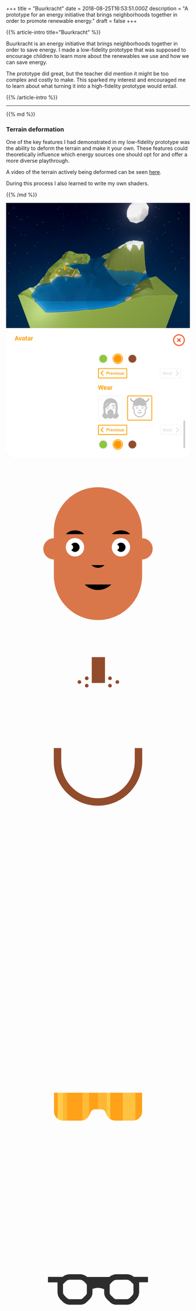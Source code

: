 +++
title = "Buurkracht"
date = 2018-08-25T16:53:51.000Z
description = "A prototype for an energy initiative that brings neighborhoods together in order to promote renewable energy."
draft = false
+++

{{% article-intro title="Buurkracht" %}}

Buurkracht is an energy initiative that brings neighborhoods together in order to save energy. I made a low-fidelity prototype that was supposed to encourage children to learn more about the renewables we use and how we can save energy.

The prototype did great, but the teacher did mention it might be too complex and costly to make. This sparked my interest and encouraged me to learn about what turning it into a high-fidelity prototype would entail.

{{% /article-intro %}}

---

<div class="deform">
  <div class="deform__text">
{{% md %}}

### Terrain deformation

One of the key features I had demonstrated in my low-fidelity prototype was the ability to deform the terrain and make it your own. These features could theoretically influence which energy sources one should opt for and offer a more diverse playthrough.

A video of the terrain actively being deformed can be seen <a href="https://vimeo.com/260314795" target="_blank">here</a>.

During this process I also learned to write my own shaders.

{{% /md %}}

  </div>
  <div class="deform__image">
    <img src="img/terrain-deform.jpg">
  </div>
</div>

<div class="ava-edit">
  <div class="ava-edit__wrap">
    <div class="ava-edit__background">
      <img class="ava-edit__image" src="img/ava-edit.png">
      <div class="ava-edit__anim">
        <svg class="ava-edit__face" viewBox="0 0 500 500">
          <path d="M370,215.6v-18.1c0-66.3-53.7-120-120-120s-120,53.7-120,120v18.1c-15.9,0-28.8,12.9-28.8,28.8 c0,15.9,12.9,28.8,28.8,28.8v44.3c0,66.3,53.7,120,120,120s120-53.7,120-120v-44.3c15.9,0,28.8-12.9,28.8-28.8 C398.8,228.5,385.9,215.6,370,215.6z" fill="#DA774A"></path>
          <circle fill="#fff" cx="187.4" cy="240.2" r="25"></circle>
          <circle cx="187.4" cy="240.2" r="12.5"></circle>
          <circle fill="#fff" cx="174.9" cy="240.2" r="7.5"></circle>
          <path class="ava-edit__color" d="M212.400,204.500c-13.800,-13.800,-36.100,-13.800,-49.900,0.000"></path>
          <circle fill="#fff" cx="312.4" cy="240.2" r="25"></circle>
          <circle cx="312.4" cy="240.2" r="12.5"></circle>
          <circle fill="#fff" cx="299.9" cy="240.2" r="7.5"></circle>
          <path class="ava-edit__color" d="M287.600,204.500c13.800,-13.800,36.100,-13.800,49.900,0.000"></path>
          <path class="ava-edit__color" d="M232,288.5c10,9.9,26,9.9,36-0.1"></path>
          <path class="ava-edit__color" d="M213.800,341.000L213.800,341.000c20.000,20.000,52.400,20.000,72.400,0.000"></path>
        </svg>
        <svg class="ava-edit__hair" viewBox="0 0 500 500">
          <path fill="#924C2C" d="M370,281.5L370,281.5l-20,0v36c0,55.1-44.9,100-100,100c-55.1,0-100-44.9-100-100v-36h-20v0h-0.3v36c0,66.3,53.9,120.3,120.3,120.3c66.3,0,120.3-53.9,120.3-120.3v-36H370z"></path>
          <rect fill="#924C2C" x="233" y="35" width="36" height="70"></rect>
          <circle fill="#924C2C" cx="219.4" cy="112.4" r="5"></circle>
          <circle fill="#924C2C" cx="199.4" cy="102.4" r="5"></circle>
          <circle fill="#924C2C" cx="219.4" cy="92.4" r="5"></circle>
          <circle fill="#924C2C" cx="282.6" cy="112.4" r="5"></circle>
          <circle fill="#924C2C" cx="302.6" cy="102.4" r="5"></circle>
          <circle fill="#924C2C" cx="282.6" cy="92.4" r="5"></circle>
        </svg>
        <div class="ava-edit__item">
          <svg class="ava-edit__item--0" viewBox="0 0 500 500"></svg>
          <svg class="ava-edit__item--1" viewBox="0 0 500 500">
            <path fill="#FF9700" d="M130.3,209.8v50.7c0,13.8,11.1,25,24.7,25h48.6c9.4,0,18-5.4,22.2-14l4.3-9c2.3-4.7,7-7.7,12.1-7.7h15.9c5.2,0,9.9,3,12.1,7.7l4.3,9c4.1,8.6,12.7,14,22.2,14h48.6c13.6,0,24.7-11.2,24.7-25v-50.7H130.3z" style="opacity: 0.9;"></path>
            <path d="M283.3,209.8h-9.4v60.3l0.7,1.4c2,4.2,5.1,7.6,8.8,10V209.8z" style="fill: rgb(255, 255, 255); mix-blend-mode: soft-light;"></path>
            <path d="M273.9,209.8h-24v45h8.2c5.2,0,9.9,3,12.1,7.7l3.7,7.6V209.8z" style="fill: rgb(255, 255, 255); opacity: 0.5; mix-blend-mode: soft-light;"></path>
            <path d="M154.9,285.6C154.9,285.6,155,285.6,154.9,285.6l11.1,0v-75.7h-11.1V285.6z" style="fill: rgb(255, 255, 255); opacity: 0.5; mix-blend-mode: soft-light;"></path>
            <path d="M140.2,280.6c4.1,3.1,9.2,5,14.7,5v-75.7h-14.7V280.6z" style="fill: rgb(255, 255, 255); mix-blend-mode: soft-light;"></path>
            <path d="M225.7,209.8h-18.2v75.4c7.8-1.3,14.6-6.3,18.2-13.7l0,0V209.8z" style="fill: rgb(255, 255, 255); opacity: 0.6; mix-blend-mode: soft-light;"></path>
            <path d="M317.3,285.6h27.4c2.4,0,4.4-0.2,7-0.8v-74.9h-34.4V285.6z" style="fill: rgb(255, 255, 255); opacity: 0.8; mix-blend-mode: soft-light;"></path>
          </svg>
          <svg class="ava-edit__item--2" viewBox="0 0 500 500">
            <path fill="#2D2D2D" d="M385.8 206h-38.3c-5.7-4.6-12.8-7-20-7h-26c-7.6 0-14.8 2.6-20.6 7.4h-60.4c-5.8-4.8-13-7.4-20.6-7.4h-25.8c-7.4 0-14.5 2.4-20.2 7h-40v15h26v26c0 8 3 15.3 8.7 21l5.7 5.6c5.2 5.2 12 8 19.3 8h28.8c6.3 0 12.3-2.5 16.8-7l8.6-8.6c4.4-4.5 7-10.5 7-17v-10l5.5-1.8c6.3-2 13-2 19.3 0l7.3 2.4v9.4c0 6.4 2.6 12.4 7 17l8.7 8.5c4.5 4.5 10.5 7 16.8 7h28.8c7.3 0 14.2-2.8 19.3-8l5.7-5.7c5.6-5.6 8.7-13 8.7-21v-26h24v-15zm-166 43c0 2.5-1 4.7-2.6 6.4l-8.6 8.6c-1.7 1.7-4 2.6-6.2 2.6h-28.8c-3.3 0-6.4-1.3-8.7-3.6l-5.8-5.7c-2.8-2.8-4.3-6.4-4.3-10.3v-21l7-7c3.2-3.3 7.7-5.2 12.2-5.2H200c4.6 0 9 2 12.3 5.2l5.4 5.4c1.3 1.3 2 3 2 5V249zm127-2c0 4-1.6 7.6-4.4 10.3l-5.7 5.7c-2.3 2.3-5.4 3.6-8.7 3.6h-28.8c-2.3 0-4.5-1-6.2-2.6l-8.6-8.6c-1.7-1.7-2.6-4-2.6-6.3v-19.7c0-1.8.7-3.6 2-5l5.4-5.3c3.3-3.3 7.6-5 12.3-5l25.8-.2c4.5 0 9 1.8 12.2 5l7 7.2v21z"></path>
          </svg>
          <svg class="ava-edit__item--3" viewBox="0 0 500 500">
            <rect fill="#00AEEF" opacity="0.8" x="155" y="213.5" width="64.8" height="53.2"></rect>
            <rect fill="#ED1C24" opacity="0.8" x="280.2" y="213.5" width="64.8" height="53.2"></rect>
            <path fill="#F3F3F3" d="M385.6,198.5H114.4c-7.5,0-15.5,5.2-15.5,14.9c0,9.7,8,14.9,15.5,14.9v-14.8c0,0,0,0,0,0H140v68.2h94.8l6.3-25.1c0.6-2.2,2.6-3.8,4.9-3.8h4.1h3.2c2.2,0,4.2,1.5,4.8,3.6l7.2,25.2H360v-68.2h25.4c0,0,0.1,0.1,0.1,0.1v14.7c7.5,0,15.5-5.2,15.5-14.9C401.1,203.8,393.1,198.5,385.6,198.5z M219.8,266.7H155v-53.2h9.2h55.6V266.7z M345,266.7h-64.8v-53.2h55.6h9.2V266.7z"></path>
            <path d="M208.7,213.5l-53.2,53.2H155v-28.3l25-25H208.7z" style="fill: rgb(255, 255, 255); mix-blend-mode: soft-light;"></path>
            <path d="M155,219.6l6-6h11.3L155,230.9V219.6z" style="fill: rgb(255, 255, 255); mix-blend-mode: soft-light;"></path>
            <path d="M334.3,213.5l-53.2,53.2h-0.5v-28.3l25-25H334.3z" style="fill: rgb(255, 255, 255); mix-blend-mode: soft-light;"></path>
            <path d="M280.6,219.6l6-6h11.3l-17.3,17.3V219.6z" style="fill: rgb(255, 255, 255); mix-blend-mode: soft-light;"></path>
          </svg>
        </div>
        <div class="ava-edit__wear">
          <svg class="ava-edit__wear--0" viewBox="0 0 500 500"></svg>
          <svg class="ava-edit__wear--1" viewBox="0 0 500 500">
            <path fill="#3D88E8" d="M389.2,171.7c-139.2,0-139.2,0-278.3,0c0-76.9,62.3-139.2,139.2-139.2S389.2,94.8,389.2,171.7z"></path>
            <path d="M389.2,171.7c-139.2,0-139.2,0-278.3,0c0-76.9,62.3-139.2,139.2-139.2S389.2,94.8,389.2,171.7z" style="fill: rgb(0, 0, 0); mix-blend-mode: soft-light; opacity: 0.5;"></path>
            <path fill="#3D88E8" d="M396.3,161.7H264.7V25.4c0-1.4-1.1-2.5-2.5-2.5h-24.3c-1.4,0-2.5,1.1-2.5,2.5v136.3H103.8c-1.4,0-2.5,1.1-2.5,2.5v24.3c0,1.4,1.1,2.5,2.5,2.5h292.5c1.4,0,2.5-1.1,2.5-2.5v-24.3C398.8,162.8,397.7,161.7,396.3,161.7z"></path>
            <path d="M124.1,127.9c-1.2-0.1-30.7-2.2-57.2-28.7c-14-14-20.4-28.9-23.2-40.1c-2.4-9.5,4.8-18.7,14.5-18.7h0.3c6.8,0,12.8,4.6,14.5,11.2C74.9,59,79,68.9,88.1,78C106.3,96.3,125.8,98,126,98L124.1,127.9z" style="fill: rgb(244, 226, 193);"></path>
            <path d="M376.3,127.9c1.2-0.1,30.7-2.2,57.2-28.7c14-14,20.4-28.9,23.2-40.1c2.4-9.5-4.8-18.7-14.5-18.7h-0.3c-6.8,0-12.8,4.6-14.5,11.2c-1.9,7.4-6,17.4-15.1,26.5C394,96.3,374.6,98,374.4,98L376.3,127.9z" style="fill: rgb(244, 226, 193);"></path>
            <path fill="#3D88E8" d="M120.4,137.2l-9.7-2.6c-1.3-0.4-2.2-1.7-1.8-3.1c4.2-14.9,10.8-28.9,19.4-41.8c0.8-1.2,2.4-1.4,3.5-0.6l8.2,5.7c1.1,0.8,1.4,2.3,0.6,3.5c-7.7,11.4-13.5,23.9-17.3,37.2C123.1,136.8,121.8,137.5,120.4,137.2z"></path>
            <path fill="#3D88E8" d="M376.5,135.4c-3.8-13.2-9.6-25.7-17.3-37.2c-0.8-1.1-0.5-2.7,0.6-3.5l8.2-5.7c1.1-0.8,2.7-0.5,3.5,0.6c8.7,12.9,15.2,26.9,19.4,41.8c0.4,1.3-0.4,2.7-1.8,3.1l-9.7,2.6C378.3,137.5,376.9,136.8,376.5,135.4z"></path>
          </svg>
          <svg class="ava-edit__wear--2" viewBox="0 0 500 500">
            <path fill="#FF9700" d="M396.3,161.5h-7.5c-3.2-44-26.8-82.3-61.4-105.5v-8.1c0-11.2-9.1-20.3-20.3-20.3c-7.7,0-14.4,4.3-17.8,10.6c-6.2-1.8-12.7-3.2-19.2-4.2c-1.8-9.3-10.1-16.4-19.9-16.4c-9.9,0-18.1,7.1-19.9,16.4c-6.6,1-13.1,2.4-19.4,4.2c-3.4-6.3-10.2-10.7-17.9-10.7c-11.2,0-20.3,9.1-20.3,20.3v8.3c-34.5,23.2-58.1,61.5-61.2,105.4h-7.5c-1.4,0-2.5,1.1-2.5,2.5v24.5c0,1.4,1.1,2.5,2.5,2.5h292.5c1.4,0,2.5-1.1,2.5-2.5V164C398.8,162.6,397.7,161.5,396.3,161.5z"></path>
            <path d="M396.3,161.5h-7.5c-3.2-44-26.8-82.3-61.4-105.5v-8.1c0-11.2-9.1-20.3-20.3-20.3c-7.7,0-14.4,4.3-17.8,10.6c-6.2-1.8-12.7-3.2-19.2-4.2c-1.8-9.3-10.1-16.4-19.9-16.4c-9.9,0-18.1,7.1-19.9,16.4c-6.6,1-13.1,2.4-19.4,4.2c-3.4-6.3-10.2-10.7-17.9-10.7c-11.2,0-20.3,9.1-20.3,20.3v8.3c-34.5,23.2-58.1,61.5-61.2,105.4h-7.5c-1.4,0-2.5,1.1-2.5,2.5v24.5c0,1.4,1.1,2.5,2.5,2.5h292.5c1.4,0,2.5-1.1,2.5-2.5V164C398.8,162.6,397.7,161.5,396.3,161.5z" style="mix-blend-mode: soft-light; opacity: 0.5;"></path>
            <path fill="#FF9700" d="M396.3,161.5H103.8c-1.4,0-2.5,1.1-2.5,2.5v10.2c0-1.4,1.1-2.5,2.5-2.5h292.5c1.4,0,2.5,1.1,2.5,2.5V164C398.8,162.6,397.7,161.5,396.3,161.5z"></path>
            <path fill="#FF9700" d="M250.1,107.1c-11.2,0-20.3-9.1-20.3-20.3V37.8c0-11.2,9.1-20.3,20.3-20.3c11.2,0,20.3,9.1,20.3,20.3v48.9C270.4,98,261.3,107.1,250.1,107.1z M250.1,27.5c-5.7,0-10.3,4.6-10.3,10.3v48.9c0,5.7,4.6,10.3,10.3,10.3s10.3-4.6,10.3-10.3V37.8C260.4,32.1,255.8,27.5,250.1,27.5z"></path>
            <path fill="#FF9700" d="M307.1,107.1c-11.2,0-20.3-9.1-20.3-20.3V47.8c0-11.2,9.1-20.3,20.3-20.3s20.3,9.1,20.3,20.3v38.9C327.5,98,318.3,107.1,307.1,107.1z M307.1,37.5c-5.7,0-10.3,4.6-10.3,10.3v38.9c0,5.7,4.6,10.3,10.3,10.3c5.7,0,10.3-4.6,10.3-10.3V47.8C317.5,42.1,312.8,37.5,307.1,37.5z"></path>
            <path fill="#FF9700" d="M192.9,107.1c-11.2,0-20.3-9.1-20.3-20.3V47.8c0-11.2,9.1-20.3,20.3-20.3s20.3,9.1,20.3,20.3v38.9C213.2,98,204.1,107.1,192.9,107.1z M192.9,37.5c-5.7,0-10.3,4.6-10.3,10.3v38.9c0,5.7,4.6,10.3,10.3,10.3c5.7,0,10.3-4.6,10.3-10.3V47.8C203.2,42.1,198.6,37.5,192.9,37.5z"></path>
          </svg>
        </div>
      </div>
    </div>
  </div>
<div class="avatar-editor__text">

{{% md %}}

### Avatar editor

The avatar editor makes heavy use of scalable vector graphics. This made it easy to dynamically add colors and mix objects.

More options can be seen in <a href="https://vimeo.com/259896500" target="_blank">this video</a>.

{{% /md %}}

  </div>
</div>

<div class="settings">
  <div class="settings__text">
{{% md %}}

### Settings and internationalization

While React made the application easy to reason about due to its componentization, Redux helped state flow throughout the application with ease.

This meant that internationalization became an easy task with the help of `react-intl`.

{{% /md %}}

  </div>
  <div class="settings__img">
    <img src="img/settings.png">
  </div>
</div>

<div class="result">
<div class="result__img">
  <div class="result__line">
    <img src="img/webgl-result-line.png">
      <div class="result__full">
        <img src="img/webgl-result-full.jpg">
    </div>
  </div>
</div>

<div class="result__text">

{{% md %}}

### Result

I learned a lot about Webpack, React, WebGL, Canvas, Node and many other aspects while building out this application. A video of the result can be seen <a href="https://vimeo.com/260311059" target="_blank">here</a>, the repository can be found <a href="https://github.com/imjasonmiller/webgl_prototype" target="_blank">here</a>.

{{% /md %}}

</div>
</div>
